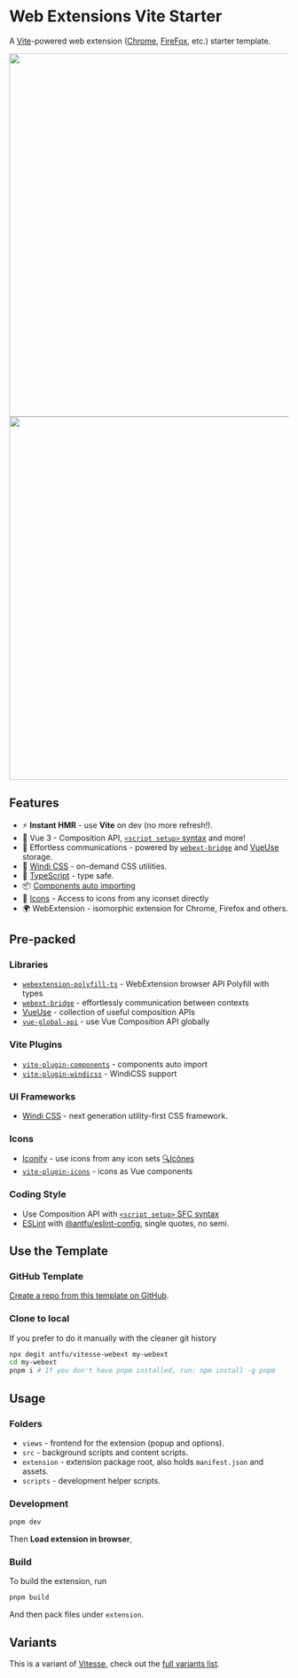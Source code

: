 # Web Extensions Vite Starter

A [Vite](https://vitejs.dev/)-powered web extension ([Chrome](https://developer.chrome.com/docs/extensions/reference/), [FireFox](https://addons.mozilla.org/en-US/developers/), etc.) starter template.

<img width="655" src="https://user-images.githubusercontent.com/11247099/126741643-813b3773-17ff-4281-9737-f319e00feddc.png">
<img width="655" src="https://user-images.githubusercontent.com/11247099/126741653-43125b62-6578-4452-83a7-bee19be2eaa2.png">

## Features

- ⚡️ **Instant HMR** - use **Vite** on dev (no more refresh!).
- 🥝 Vue 3 - Composition API, [`<script setup>` syntax](https://github.com/vuejs/rfcs/blob/master/active-rfcs/0040-script-setup.md) and more!
- 💬 Effortless communications - powered by [`webext-bridge`](https://github.com/antfu/webext-bridge) and [VueUse](https://github.com/antfu/vueuse) storage.
- 🍃 [Windi CSS](https://windicss.org/) - on-demand CSS utilities.
- 🦾 [TypeScript](https://www.typescriptlang.org/) - type safe.
- 📦 [Components auto importing](./views/components)
- 🌟 [Icons](./views/components) - Access to icons from any iconset directly
- 🌍 WebExtension - isomorphic extension for Chrome, Firefox and others.

## Pre-packed

### Libraries

- [`webextension-polyfill-ts`](https://github.com/Lusito/webextension-polyfill-ts) - WebExtension browser API Polyfill with types
- [`webext-bridge`](https://github.com/antfu/webext-bridge) - effortlessly communication between contexts
- [VueUse](https://github.com/antfu/vueuse) - collection of useful composition APIs
- [`vue-global-api`](https://github.com/antfu/vue-global-api) - use Vue Composition API globally

### Vite Plugins

- [`vite-plugin-components`](https://github.com/antfu/vite-plugin-components) - components auto import
- [`vite-plugin-windicss`](https://github.com/antfu/vite-plugin-windicss) - WindiCSS support

### UI Frameworks

- [Windi CSS](https://github.com/windicss/windicss) - next generation utility-first CSS framework.

### Icons

- [Iconify](https://iconify.design) - use icons from any icon sets [🔍Icônes](https://icones.netlify.app/)
- [`vite-plugin-icons`](https://github.com/antfu/vite-plugin-icons) - icons as Vue components

### Coding Style

- Use Composition API with [`<script setup>` SFC syntax](https://github.com/vuejs/rfcs/pull/227)
- [ESLint](https://eslint.org/) with [@antfu/eslint-config](https://github.com/antfu/eslint-config), single quotes, no semi.

## Use the Template

### GitHub Template

[Create a repo from this template on GitHub](https://github.com/antfu/vitess-webext/generate).

### Clone to local

If you prefer to do it manually with the cleaner git history

```bash
npx degit antfu/vitesse-webext my-webext
cd my-webext
pnpm i # If you don't have pnpm installed, run: npm install -g pnpm
```

## Usage

### Folders

- `views` - frontend for the extension (popup and options).
- `src` - background scripts and content scripts.
- `extension` - extension package root, also holds `manifest.json` and assets.
- `scripts` - development helper scripts.

### Development

```bash
pnpm dev
```

Then **Load extension in browser**,

### Build

To build the extension, run

```bash
pnpm build
```

And then pack files under `extension`.

## Variants

This is a variant of [Vitesse](https://github.com/antfu/vitesse), check out the [full variants list](https://github.com/antfu/vitesse#variations).

